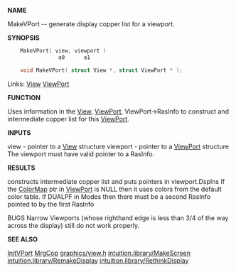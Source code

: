 
**NAME**

MakeVPort -- generate display copper list for a viewport.

**SYNOPSIS**

```c
    MakeVPort( view, viewport )
                a0      a1

    void MakeVPort( struct View *, struct ViewPort * );

```
Links: [View](_OOBX) [ViewPort](_OOBX) 

**FUNCTION**

Uses information in the [View](_OOBX), [ViewPort](_OOBX), ViewPort-&#062;RasInfo to
construct and intermediate copper list for this [ViewPort](_OOBX).

**INPUTS**

view - pointer to a [View](_OOBX) structure
viewport - pointer to a [ViewPort](_OOBX) structure
The viewport must have valid pointer to a RasInfo.

**RESULTS**

constructs intermediate copper list and puts pointers in
viewport.DspIns
If the [ColorMap](_OOBX) ptr in [ViewPort](_OOBX) is NULL then it uses colors
from the default color table.
If DUALPF in Modes then there must be a second RasInfo pointed
to by the first RasInfo

BUGS
Narrow Viewports (whose righthand edge is less than 3/4 of the
way across the display) still do not work properly.

**SEE ALSO**

[InitVPort](InitVPort) [MrgCop](MrgCop) [graphics/view.h](_OOBX) [intuition.library/MakeScreen](../intuition/MakeScreen)
[intuition.library/RemakeDisplay](../intuition/RemakeDisplay) [intuition.library/RethinkDisplay](../intuition/RethinkDisplay)
